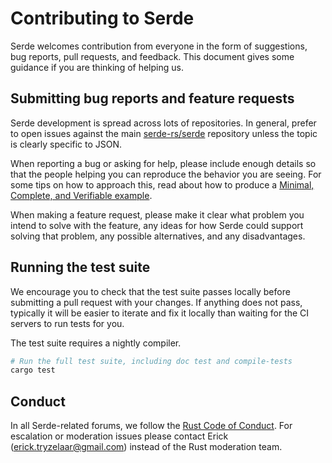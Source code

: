 # Contributing to Serde

Serde welcomes contribution from everyone in the form of suggestions, bug
reports, pull requests, and feedback. This document gives some guidance if you
are thinking of helping us.

## Submitting bug reports and feature requests

Serde development is spread across lots of repositories. In general, prefer to
open issues against the main [serde-rs/serde] repository unless the topic is
clearly specific to JSON.

[serde-rs/serde]: https://github.com/serde-rs/serde

When reporting a bug or asking for help, please include enough details so that
the people helping you can reproduce the behavior you are seeing. For some tips
on how to approach this, read about how to produce a [Minimal, Complete, and
Verifiable example].

[Minimal, Complete, and Verifiable example]: https://stackoverflow.com/help/mcve

When making a feature request, please make it clear what problem you intend to
solve with the feature, any ideas for how Serde could support solving that
problem, any possible alternatives, and any disadvantages.

## Running the test suite

We encourage you to check that the test suite passes locally before submitting a
pull request with your changes. If anything does not pass, typically it will be
easier to iterate and fix it locally than waiting for the CI servers to run
tests for you.

The test suite requires a nightly compiler.

```sh
# Run the full test suite, including doc test and compile-tests
cargo test
```

## Conduct

In all Serde-related forums, we follow the [Rust Code of Conduct]. For
escalation or moderation issues please contact Erick (erick.tryzelaar@gmail.com)
instead of the Rust moderation team.

[Rust Code of Conduct]: https://www.rust-lang.org/conduct.html
